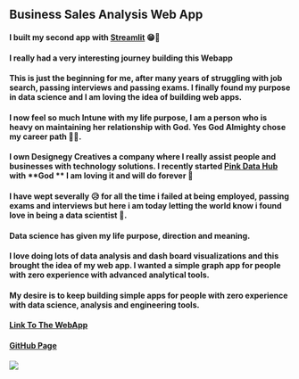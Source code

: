 ## Business Sales Analysis Web App

#### I built my second app with [Streamlit](https://streamlit.io) 😁🎉

#### I really had a very interesting journey building this Webapp

#### This is just the beginning for me, after many years of struggling with job search, passing interviews and passing exams. I finally found my purpose in data science and I am loving the idea of building web apps.

#### I now feel so much Intune with my life purpose, I am a person who is heavy on maintaining her relationship with **God**. Yes **God Almighty** chose my career path 🙏🏽.

#### I own Designegy Creatives a company where I really assist people and businesses with technology solutions. I recently started [Pink Data Hub](https://bit.ly/pinkdatahub) with **God ** I am loving it and will do forever 🤍

#### I have wept severally 😥 for all the time i failed at being employed, passing exams and interviews but here i am today letting the world know i found love in being a data scientist 🧡.

#### Data science has given my life purpose, direction and meaning.

#### I love doing lots of data analysis and dash board visualizations and this brought the idea of my web app. I wanted a simple graph app for people with zero experience with advanced analytical tools.

#### My desire is to keep building simple apps for people with zero experience with data science, analysis and engineering tools.

#### [Link To The WebApp](https://share.streamlit.io/designegycreatives/web_app.py/main/bi.py)

#### [GitHub Page](https://github.com/Designegycreatives/web_app.py)


[![](https://dragon.online-convert.com/download-file/4dbe2a45-4ddb-4f97-82aa-d2733c9154e0/8ade2f57-edd6-4eba-977b-acaec75006bd)](https://www.buymeacoffee.com/AnuoluwapoDS)